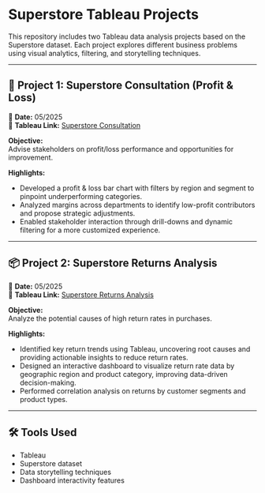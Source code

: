 # Superstore Tableau Projects

This repository includes two Tableau data analysis projects based on the Superstore dataset. Each project explores different business problems using visual analytics, filtering, and storytelling techniques.

---

## 💼 Project 1: Superstore Consultation (Profit & Loss)  
📅 **Date:** 05/2025  
🔗 **Tableau Link:** [Superstore Consultation](https://public.tableau.com/app/profile/james.wesson/viz/SuperstoreConsultation/ProfitLossBarChart)

**Objective:**  
Advise stakeholders on profit/loss performance and opportunities for improvement.

**Highlights:**  
- Developed a profit & loss bar chart with filters by region and segment to pinpoint underperforming categories.  
- Analyzed margins across departments to identify low-profit contributors and propose strategic adjustments.  
- Enabled stakeholder interaction through drill-downs and dynamic filtering for a more customized experience.  

---

## 📦 Project 2: Superstore Returns Analysis  
📅 **Date:** 05/2025  
🔗 **Tableau Link:** [Superstore Returns Analysis](https://public.tableau.com/app/profile/james.wesson/viz/SuperstoreReturnsAnalysis_17474298900460/Presentation)

**Objective:**  
Analyze the potential causes of high return rates in purchases.

**Highlights:**  
- Identified key return trends using Tableau, uncovering root causes and providing actionable insights to reduce return rates.  
- Designed an interactive dashboard to visualize return rate data by geographic region and product category, improving data-driven decision-making.  
- Performed correlation analysis on returns by customer segments and product types.  

---

## 🛠️ Tools Used  
- Tableau  
- Superstore dataset  
- Data storytelling techniques  
- Dashboard interactivity features
